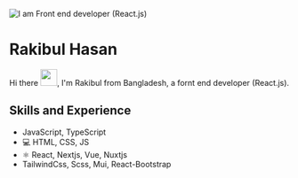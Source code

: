 ![I am Front end developer (React.js)](https://i.ibb.co/StXfrDb/You-heard-it-here.png)

# Rakibul Hasan
Hi there <img src="https://raw.githubusercontent.com/iampavangandhi/iampavangandhi/master/gifs/Hi.gif" width="30">, I'm Rakibul from Bangladesh, a fornt end developer (React.js).

## Skills and Experience
* JavaScript, TypeScript
* 💻 HTML, CSS, JS
* ⚛ React, Nextjs, Vue, Nuxtjs
* TailwindCss, Scss, Mui, React-Bootstrap










